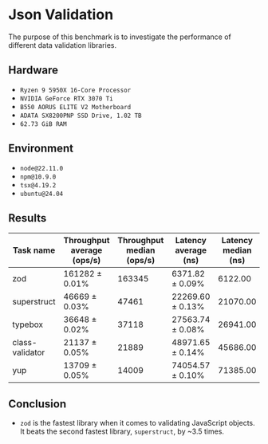 # Json Validation

The purpose of this benchmark is to investigate the performance of different data validation libraries.

## Hardware

- `Ryzen 9 5950X 16-Core Processor`
- `NVIDIA GeForce RTX 3070 Ti`
- `B550 AORUS ELITE V2 Motherboard`
- `ADATA SX8200PNP SSD Drive, 1.02 TB`
- `62.73 GiB RAM`

## Environment

- `node@22.11.0`
- `npm@10.9.0`
- `tsx@4.19.2`
- `ubuntu@24.04`

## Results

| Task name       | Throughput average (ops/s) | Throughput median (ops/s) | Latency average (ns) | Latency median (ns) | Samples |
| --------------- | -------------------------- | ------------------------- | -------------------- | ------------------- | ------- |
| zod             | 161282 ± 0.01%             | 163345                    | 6371.82 ± 0.09%      | 6122.00             | 1569411 |
| superstruct     | 46669 ± 0.03%              | 47461                     | 22269.60 ± 0.13%     | 21070.00            | 449043  |
| typebox         | 36648 ± 0.02%              | 37118                     | 27563.74 ± 0.08%     | 26941.00            | 362796  |
| class-validator | 21137 ± 0.05%              | 21889                     | 48971.65 ± 0.14%     | 45686.00            | 204201  |
| yup             | 13709 ± 0.05%              | 14009                     | 74054.57 ± 0.10%     | 71385.00            | 135036  |

## Conclusion

- `zod` is the fastest library when it comes to validating JavaScript objects. It beats the second fastest library, `superstruct`, by ~3.5 times.
